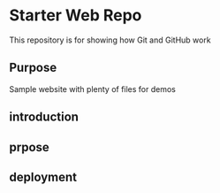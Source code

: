 # Starter Web Repo

This repository is for showing how Git and GitHub work

## Purpose

Sample website with plenty of files for demos
## introduction
## prpose
## deployment
